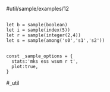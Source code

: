 #util/sample/examples/12 
```js:js_input

let b = sample(boolean)
let i = sample(index(5))
let r = sample(integer(2,4))
let s = sample(among('s0','s1','s2'))

```
```js:js_removed

const _sample_options = { 
  stats:'mks ess wsum r t',
  plot:true,
}

```
#_util
